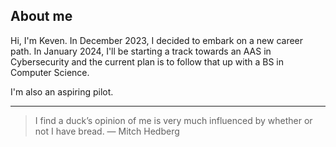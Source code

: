 ## About me

Hi, I'm Keven. In December 2023, I decided to embark on a new career path. In January 2024, I'll be starting a track towards an AAS in Cybersecurity and the current plan is to follow that up with a BS in Computer Science.

I'm also an aspiring pilot. 

---
>I find a duck’s opinion of me is very much influenced by whether or not I have bread.
— Mitch Hedberg

<!--
**culpk/culpk** is a ✨ _special_ ✨ repository because its `README.md` (this file) appears on your GitHub profile.

Here are some ideas to get you started:

- 🔭 I’m currently working on ...
- 🌱 I’m currently learning ...
- 👯 I’m looking to collaborate on ...
- 🤔 I’m looking for help with ...
- 💬 Ask me about ...
- 📫 How to reach me: ...
- 😄 Pronouns: ...
- ⚡ Fun fact: ...
-->
